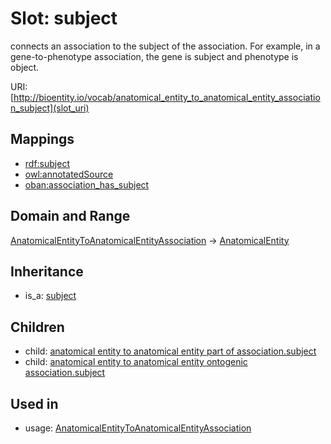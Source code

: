 # Slot: subject


connects an association to the subject of the association. For example, in a gene-to-phenotype association, the gene is subject and phenotype is object.

URI: [http://bioentity.io/vocab/anatomical_entity_to_anatomical_entity_association_subject](slot_uri)
## Mappings

 * [rdf:subject](http://purl.obolibrary.org/obo/rdf_subject)
 * [owl:annotatedSource](http://purl.obolibrary.org/obo/owl_annotatedSource)
 * [oban:association_has_subject](http://purl.obolibrary.org/obo/oban_association_has_subject)
## Domain and Range

[AnatomicalEntityToAnatomicalEntityAssociation](AnatomicalEntityToAnatomicalEntityAssociation.md) -> [AnatomicalEntity](AnatomicalEntity.md)
## Inheritance

 *  is_a: [subject](subject.md)
## Children

 *  child: [anatomical entity to anatomical entity part of association.subject](anatomical_entity_to_anatomical_entity_part_of_association_subject.md)
 *  child: [anatomical entity to anatomical entity ontogenic association.subject](anatomical_entity_to_anatomical_entity_ontogenic_association_subject.md)
## Used in

 *  usage: [AnatomicalEntityToAnatomicalEntityAssociation](AnatomicalEntityToAnatomicalEntityAssociation.md)
